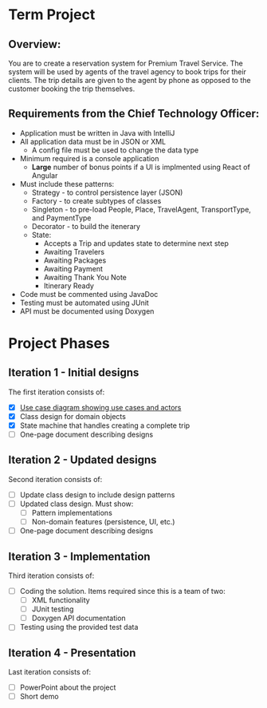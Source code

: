 # Term Project
## Overview:
You are to create a reservation system for Premium Travel Service. The system will be used by agents of the travel agency to book trips for their clients. The trip details are given to the agent by phone as opposed to the customer booking the trip themselves.

## Requirements from the Chief Technology Officer:
* Application must be written in Java with IntelliJ
* All application data must be in JSON or XML
  * A config file must be used to change the data type
* Minimum required is a console application
  * **Large** number of bonus points if a UI is implmented using React of Angular
* Must include these patterns:
  * Strategy - to control persistence layer (JSON)
  * Factory - to create subtypes of classes
  * Singleton - to pre-load People, Place, TravelAgent, TransportType, and PaymentType
  * Decorator - to build the itenerary
  * State:
    * Accepts a Trip and updates state to determine next step
    * Awaiting Travelers
    * Awaiting Packages
    * Awaiting Payment
    * Awaiting Thank You Note
    * Itinerary Ready
* Code must be commented using JavaDoc
* Testing must be automated using JUnit
* API must be documented using Doxygen


# Project Phases
## Iteration 1 - Initial designs
The first iteration consists of:
- [X] [Use case diagram showing use cases and actors](https://github.com/OOD-TermProject/Term-Project/blob/main/Iteration1/use_case_diagram.png)
- [X] Class design for domain objects
- [X] State machine that handles creating a complete trip
- [ ] One-page document describing designs

## Iteration 2 - Updated designs
Second iteration consists of:
- [ ] Update class design to include design patterns
- [ ] Updated class design. Must show:
  - [ ] Pattern implementations
  - [ ] Non-domain features (persistence, UI, etc.)
- [ ] One-page document describing designs

## Iteration 3 - Implementation
Third iteration consists of:
- [ ] Coding the solution. Items required since this is a team of two:
  - [ ] XML functionality
  - [ ] JUnit testing
  - [ ] Doxygen API documentation
- [ ] Testing using the provided test data

## Iteration 4 - Presentation
Last iteration consists of:
- [ ] PowerPoint about the project
- [ ] Short demo
